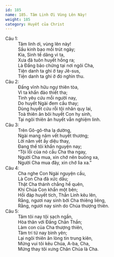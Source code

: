 ```yaml
---
id: 185
name: 185. Tâm Linh Ơi Vùng Lên Này!
weight: 185
category: Huyết của Christ
---
```

<dl><dt>Câu 1:</dt><dd data-verse="1">Tâm linh ơi, vùng lên này! <br/>Sầu kinh bao mối trút ngày; <br/>Kìa, Sinh tế dâng vì ta, <br/>Xưa đã tuôn huyết hồng ra; <br/>Là Đấng bảo chứng tại nơi ngôi Cha, <br/>Tiện danh ta ghi ở tay Jê-sus, <br/>Tiện danh ta ghi ở đó nghìn thu. </dd><dt>Câu 2:</dt><dd data-verse="2">Đấng vĩnh hữu ngự thiên tòa, <br/>Vì ta khẩn đảo thiết tha; <br/>Tình yêu cứu mỗi người nay, <br/>Do huyết Ngài đem cầu thay; <br/>Dùng huyết cứu rỗi tội nhân quy lai, <br/>Toà thiên ân bôi huyết Con hy sinh, <br/>Tại ngôi thiên ân huyết vẫn nghiệm linh. </dd><dt>Câu 3:</dt><dd data-verse="3">Trên Gô-gô-tha lạ dường, <br/>Ngài mang năm vết huyết thương; <br/>Lời năm vết ấy diệu thay, <br/>Đang thế tôi khẩn nguyện nay; <br/>“Tội lỗi của nó cầu Cha tha ngay, <br/>Người Cha mua, xin chớ nên buông xa, <br/>Người Cha mua đây, xin chớ lìa xa.” </dd><dt>Câu 4:</dt><dd data-verse="4">Cha nghe Con Ngài nguyện cầu, <br/>Là Con Cha đã xức dầu; <br/>Thật Cha thánh chẳng hề quên, <br/>Khi Chúa Con khẩn một bên; <br/>Hồi đáp huyết tích, Thần Linh kêu lên, <br/>Rằng, ngươi nay sinh bởi Cha thiêng liêng, <br/>Rằng, ngươi nay sinh do Chúa thượng thiên. </dd><dt>Câu 5:</dt><dd data-verse="5">Tâm tôi nay tội sạch ngần, <br/>Hòa thân với Đấng Chân Thần; <br/>Làm con của Cha thượng thiên, <br/>Tâm trí từ nay bình yên; <br/>Lại ngôi thiên ân lòng tin trung kiên, <br/>Mừng vui tôi kêu Chúa, A-ba, Cha, <br/>Mừng thay tôi xưng Chân Chúa là Cha. </dd></dl>
